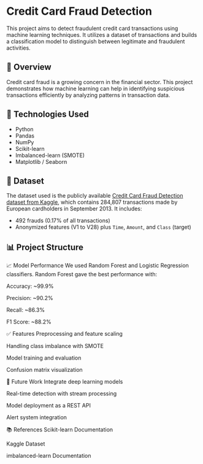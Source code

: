 # Credit Card Fraud Detection

This project aims to detect fraudulent credit card transactions using machine learning techniques. It utilizes a dataset of transactions and builds a classification model to distinguish between legitimate and fraudulent activities.

## 📌 Overview

Credit card fraud is a growing concern in the financial sector. This project demonstrates how machine learning can help in identifying suspicious transactions efficiently by analyzing patterns in transaction data.

## 🧠 Technologies Used

- Python
- Pandas
- NumPy
- Scikit-learn
- Imbalanced-learn (SMOTE)
- Matplotlib / Seaborn

## 📂 Dataset

The dataset used is the publicly available [Credit Card Fraud Detection dataset from Kaggle](https://www.kaggle.com/mlg-ulb/creditcardfraud), which contains 284,807 transactions made by European cardholders in September 2013. It includes:

- 492 frauds (0.17% of all transactions)
- Anonymized features (V1 to V28) plus `Time`, `Amount`, and `Class` (target)

## 📊 Project Structure
📈 Model Performance
We used Random Forest and Logistic Regression classifiers. Random Forest gave the best performance with:

Accuracy: ~99.9%

Precision: ~90.2%

Recall: ~86.3%

F1 Score: ~88.2%

✅ Features
Preprocessing and feature scaling

Handling class imbalance with SMOTE

Model training and evaluation

Confusion matrix visualization

📝 Future Work
Integrate deep learning models

Real-time detection with stream processing

Model deployment as a REST API

Alert system integration

📚 References
Scikit-learn Documentation

Kaggle Dataset

imbalanced-learn Documentation
